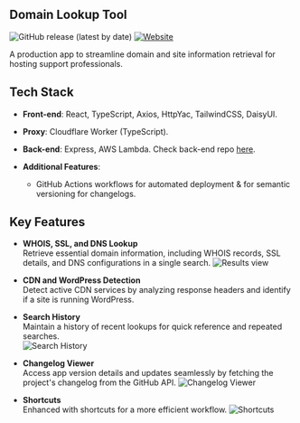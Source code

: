 ## Domain Lookup Tool  

![GitHub release (latest by date)](https://img.shields.io/github/v/release/Nickslabcode/domain-info-lookup)
[![Website](https://img.shields.io/badge/website-live-green)](https://domain-lookup.your-website.com)

A production app to streamline domain and site information retrieval for hosting support professionals.  

<!-- End of Section -->

## Tech Stack  

- **Front-end**: React, TypeScript, Axios, HttpYac, TailwindCSS, DaisyUI.  
- **Proxy**: Cloudflare Worker (TypeScript).  
- **Back-end**: Express, AWS Lambda.  Check back-end repo [here](https://github.com/Nickslabcode/api-domain-lookup).  

- **Additional Features**:  
  - GitHub Actions workflows for automated deployment & for semantic versioning for changelogs.  

<!-- End of Section -->

## Key Features  

- **WHOIS, SSL, and DNS Lookup**  
  Retrieve essential domain information, including WHOIS records, SSL details, and DNS configurations in a single search.
  ![Results view](https://domain-lookup.nikola-nenovski.info/images/results.png)  

- **CDN and WordPress Detection**  
  Detect active CDN services by analyzing response headers and identify if a site is running WordPress.  

- **Search History**  
  Maintain a history of recent lookups for quick reference and repeated searches.  
  ![Search History](https://domain-lookup.nikola-nenovski.info/images/search-history.gif)  

- **Changelog Viewer**  
  Access app version details and updates seamlessly by fetching the project's changelog from the GitHub API.
  ![Changelog Viewer](https://domain-lookup.nikola-nenovski.info/images/changelog.png)  

- **Shortcuts**  
  Enhanced with shortcuts for a more efficient workflow.
  ![Shortcuts](https://domain-lookup.nikola-nenovski.info/images/shortcuts.png)  
